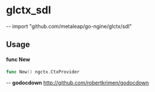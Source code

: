 # glctx_sdl
--
    import "github.com/metaleap/go-ngine/glctx/sdl"


## Usage

#### func  New

```go
func New() ngctx.CtxProvider
```

--
**godocdown** http://github.com/robertkrimen/godocdown
